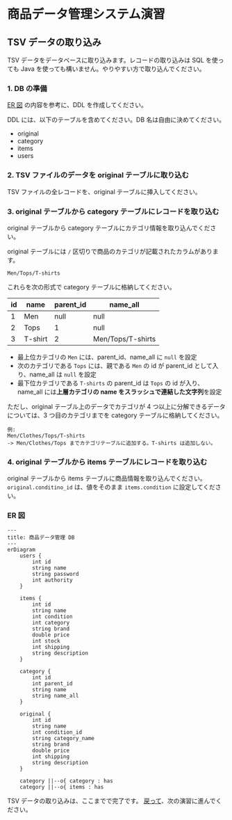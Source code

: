 # 商品データ管理システム演習

## TSV データの取り込み

TSV データをデータベースに取り込みます。レコードの取り込みは SQL を使っても Java を使っても構いません。やりやすい方で取り込んでください。

### 1. DB の準備

[ER 図](#er-図) の内容を参考に、DDL を作成してください。

DDL には、以下のテーブルを含めてください。DB 名は自由に決めてください。

- original
- category
- items
- users

### 2. TSV ファイルのデータを original テーブルに取り込む

TSV ファイルの全レコードを、original テーブルに挿入してください。

### 3. original テーブルから category テーブルにレコードを取り込む

original テーブルから category テーブルにカテゴリ情報を取り込んでください。

original テーブルには `/` 区切りで商品のカテゴリが記載されたカラムがあります。

```plaintext
Men/Tops/T-shirts
```

これらを次の形式で category テーブルに格納してください。

| id  | name    | parent_id | name_all          |
| --- | ------- | --------- | ----------------- |
| 1   | Men     | null      | null              |
| 2   | Tops    | 1         | null              |
| 3   | T-shirt | 2         | Men/Tops/T-shirts |

- 最上位カテゴリの `Men` には、parent_id、name_all に `null` を設定
- 次のカテゴリである `Tops` には、親である `Men` の id が parent_id として入り、name_all は `null` を設定
- 最下位カテゴリである `T-shirts` の parent_id は `Tops` の id が入り、name_all には**上層カテゴリの name をスラッシュで連結した文字列**を設定

ただし、original テーブル上のデータでカテゴリが 4 つ以上に分解できるデータについては、3 つ目のカテゴリまでを category テーブルに格納してください。

```plaintext
例:
Men/Clothes/Tops/T-shirts
-> Men/Clothes/Tops までカテゴリテーブルに追加する。T-shirts は追加しない。
```

### 4. original テーブルから items テーブルにレコードを取り込む

original テーブルから items テーブルに商品情報を取り込んでください。
`original.conditino_id` は、値をそのまま `items.condition` に設定してください。

### ER 図

```mermaid
---
title: 商品データ管理 DB
---
erDiagram
    users {
        int id
        string name
        string password
        int authority
    }

    items {
        int id
        string name
        int condition
        int category
        string brand
        double price
        int stock
        int shipping
        string description
    }

    category {
        int id
        int parent_id
        string name
        string name_all
    }

    original {
        int id
        string name
        int condition_id
        string category_name
        string brand
        double price
        int shipping
        string description
    }

    category ||--o{ category : has
    category ||--o{ items : has
```

TSV データの取り込みは、ここまでで完了です。
[戻って](../../README.md)、次の演習に進んでください。

